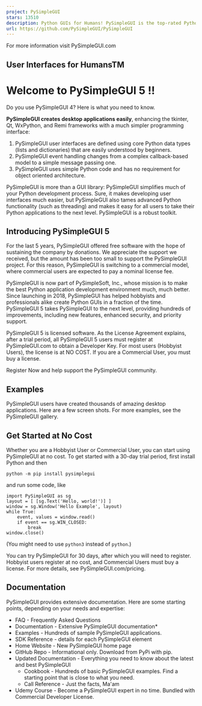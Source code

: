 ```yaml
---
project: PySimpleGUI
stars: 13510
description: Python GUIs for Humans! PySimpleGUI is the top-rated Python application development environment. Launched in 2018 and actively developed, maintained, and supported in 2024. Transforms tkinter, Qt, WxPython, and Remi into a simple, intuitive, and fun experience for both hobbyists and expert users.
url: https://github.com/PySimpleGUI/PySimpleGUI
---
```


  
For more information visit PySimpleGUI.com

User Interfaces for HumansTM
----------------------------

Welcome to PySimpleGUI 5 !!
===========================

Do you use PySimpleGUI 4? Here is what you need to know.

**PySimpleGUI creates desktop applications easily**, enhancing the tkinter, Qt, WxPython, and Remi frameworks with a much simpler programming interface:

1.  PySimpleGUI user interfaces are defined using core Python data types (lists and dictionaries) that are easily understood by beginners.
2.  PySimpleGUI event handling changes from a complex callback-based model to a simple message passing one.
3.  PySimpleGUI uses simple Python code and has no requirement for object oriented architecture.

PySimpleGUI is more than a GUI library: PySimpleGUI simplifies much of your Python development process. Sure, it makes developing user interfaces much easier, but PySimpleGUI also tames advanced Python functionality (such as threading) and makes it easy for all users to take their Python applications to the next level. PySimpleGUI is a robust toolkit.

Introducing PySimpleGUI 5
-------------------------

For the last 5 years, PySimpleGUI offered free software with the hope of sustaining the company by donations. We appreciate the support we received, but the amount has been too small to support the PySimpleGUI project. For this reason, PySimpleGUI is switching to a commercial model, where commercial users are expected to pay a nominal license fee.

PySimpleGUI is now part of PySimpleSoft, Inc., whose mission is to make the best Python application development environment much, much better. Since launching in 2018, PySimpleGUI has helped hobbyists and professionals alike create Python GUIs in a fraction of the time. PySimpleGUI 5 takes PySimpleGUI to the next level, providing hundreds of improvements, including new features, enhanced security, and priority support.

PySimpleGUI 5 is licensed software. As the License Agreement explains, after a trial period, all PySimpleGUI 5 users must register at PySimpleGUI.com to obtain a Developer Key. For most users (Hobbyist Users), the license is at NO COST. If you are a Commercial User, you must buy a license.

Register Now and help support the PySimpleGUI community.

Examples
--------

PySimpleGUI users have created thousands of amazing desktop applications. Here are a few screen shots. For more examples, see the PySimpleGUI gallery.

Get Started at No Cost
----------------------

Whether you are a Hobbyist User or Commercial User, you can start using PySimpleGUI at no cost. To get started with a 30-day trial period, first install Python and then

```
python -m pip install pysimplegui
```

and run some code, like

```
import PySimpleGUI as sg
layout = [ [sg.Text('Hello, world!')] ]
window = sg.Window('Hello Example', layout)
while True:
    event, values = window.read()
    if event == sg.WIN_CLOSED:
        break
window.close()
```

(You might need to use `python3` instead of `python`.)

You can try PySimpleGUI for 30 days, after which you will need to register. Hobbyist users register at no cost, and Commercial Users must buy a license. For more details, see PySimpleGUI.com/pricing.

Documentation
-------------

PySimpleGUI provides extensive documentation. Here are some starting points, depending on your needs and expertise:

-   FAQ - Frequently Asked Questions
-   Documentation - Extensive PySimpleGUI documentation\*
-   Examples - Hundreds of sample PySimpleGUI applications.
-   SDK Reference - details for each PySimpleGUI element
-   Home Website - New PySimpleGUI home page
-   GitHub Repo - Informational only. Download from PyPi with pip.
-   Updated Documentation - Everything you need to know about the latest and best PySimpleGUI
    -   Cookbook - Hundreds of basic PySimpleGUI examples. Find a starting point that is close to what you need.
    -   Call Reference - Just the facts, Ma'am
-   Udemy Course - Become a PySimpleGUI expert in no time. Bundled with Commercial Developer License.
